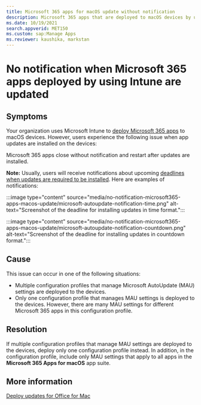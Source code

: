 ```yaml
---
title: Microsoft 365 apps for macOS update without notification
description: Microsoft 365 apps that are deployed to macOS devices by using Intune close and update without notification.
ms.date: 10/19/2021
search.appverid: MET150
ms.custom: sap:Manage Apps
ms.reviewer: kaushika, markstan
---
```

# No notification when Microsoft 365 apps deployed by using Intune are updated

## Symptoms

Your organization uses Microsoft Intune to [deploy Microsoft 365 apps](/mem/intune/apps/apps-add-office365-macos) to macOS devices. However, users experience the following issue when app updates are installed on the devices:

Microsoft 365 apps close without notification and restart after updates are installed.

**Note:** Usually, users will receive notifications about upcoming [deadlines when updates are required to be installed](/deployoffice/mac/mau-deadline). Here are examples of notifications:

:::image type="content" source="media/no-notification-microsoft365-apps-macos-update/microsoft-autoupdate-notification-time.png" alt-text="Screenshot of the deadline for installing updates in time format.":::

:::image type="content" source="media/no-notification-microsoft365-apps-macos-update/microsoft-autoupdate-notification-countdown.png" alt-text="Screenshot of the deadline for installing updates in countdown format.":::

## Cause

This issue can occur in one of the following situations:

- Multiple configuration profiles that manage Microsoft AutoUpdate (MAU) settings are deployed to the devices.
- Only one configuration profile that manages MAU settings is deployed to the devices. However, there are many MAU settings for different Microsoft 365 apps in this configuration profile.

## Resolution

If multiple configuration profiles that manage MAU settings are deployed to the devices, deploy only one configuration profile instead. In addition, in the configuration profile, include only MAU settings that apply to all apps in the **Microsoft 365 Apps for macOS** app suite.

## More information

[Deploy updates for Office for Mac](/deployoffice/mac/deploy-updates-for-office-for-mac)
